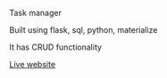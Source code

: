 Task manager 

Built using flask, sql, python, materialize

It has CRUD functionality

[Live website](https://task-manager-fred.herokuapp.com/)